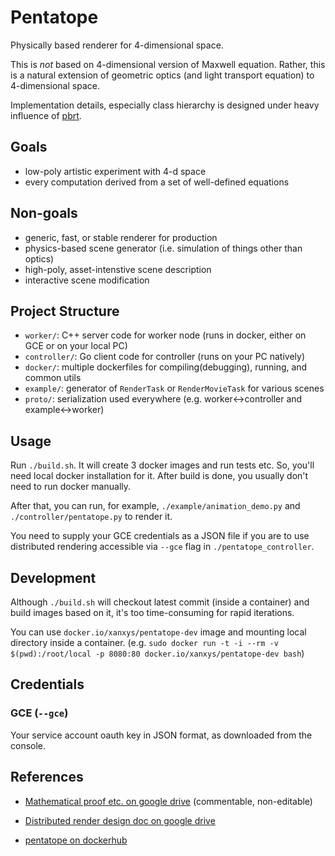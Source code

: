# Pentatope
Physically based renderer for 4-dimensional space.


This is *not* based on 4-dimensional version of Maxwell equation.
Rather, this is a natural extension of geometric optics
(and light transport equation) to 4-dimensional space.


Implementation details, especially class hierarchy is designed under
heavy influence of [pbrt](http://www.pbrt.org/).


## Goals
* low-poly artistic experiment with 4-d space
* every computation derived from a set of well-defined equations

## Non-goals
* generic, fast, or stable renderer for production
* physics-based scene generator (i.e. simulation of things other than optics)
* high-poly, asset-intenstive scene description
* interactive scene modification


## Project Structure
* `worker/`: C++ server code for worker node (runs in docker, either on GCE or on your local PC)
* `controller/`: Go client code for controller (runs on your PC natively)
* `docker/`: multiple dockerfiles for compiling(debugging), running, and common utils
* `example/`: generator of `RenderTask` or `RenderMovieTask` for various scenes
* `proto/`: serialization used everywhere (e.g. worker<->controller and example<->worker)

## Usage
Run `./build.sh`. It will create 3 docker images and run tests etc.
So, you'll need local docker installation for it. After build is done,
you usually don't need to run docker manually.

After that, you can run, for example, `./example/animation_demo.py` and `./controller/pentatope.py` to render it.

You need to supply your GCE credentials as a JSON file
if you are to use distributed rendering accessible via `--gce` flag in
`./pentatope_controller`.


## Development
Although `./build.sh` will checkout latest commit (inside a container) and
build images based on it, it's too time-consuming for rapid iterations.

You can use `docker.io/xanxys/pentatope-dev` image and mounting local directory inside
a container. (e.g. `sudo docker run -t -i --rm -v $(pwd):/root/local -p 8080:80 docker.io/xanxys/pentatope-dev bash`)

## Credentials

### GCE (`--gce`)
Your service account oauth key in JSON format, as downloaded from the console.


## References
* [Mathematical proof etc. on google drive](https://docs.google.com/document/d/1lfWarQdW_cZsIxPnigJCLeeWBzgZ6UGsgGNOq_5b1J8/edit?usp=sharing) (commentable, non-editable)

* [Distributed render design doc on google drive](https://docs.google.com/document/d/1dSuWV-QI-f7r1uMlOeKNSTRCkkonnYRANqP-lg-rEHk/edit?usp=sharing)

* [pentatope on dockerhub](https://registry.hub.docker.com/u/xanxys/pentatope/)
